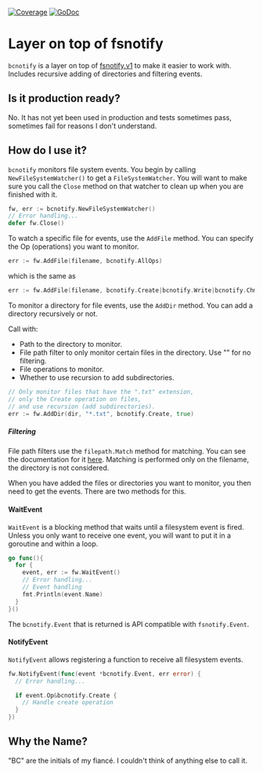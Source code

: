 [![Coverage](http://gocover.io/_badge/github.com/flowonyx/bcnotify)](http://gocover.io/github.com/flowonyx/bcnotify) [![GoDoc](https://godoc.org/github.com/flowonyx/bcnotify?status.svg)](https://godoc.org/github.com/flowonyx/bcnotify)

# Layer on top of fsnotify
`bcnotify` is a layer on top of [fsnotify.v1](http://github.com/go-fsnotify/fsnotify) to make it easier to work with. Includes recursive adding of directories and filtering events.

## Is it production ready?
No. It has not yet been used in production and tests sometimes pass, sometimes fail for reasons I don't understand.

## How do I use it?
`bcnotify` monitors file system events. You begin by calling `NewFileSystemWatcher()` to get a `FileSystemWatcher`. You will want to make sure you call the `Close` method on that watcher to clean up when you are finished with it.

```go
fw, err := bcnotify.NewFileSystemWatcher()
// Error handling...
defer fw.Close()
```

To watch a specific file for events, use the `AddFile` method. You can specify the Op (operations) you want to monitor.

```go
err := fw.AddFile(filename, bcnotify.AllOps)
```
which is the same as
```go
err := fw.AddFile(filename, bcnotify.Create|bcnotify.Write|bcnotify.Chmod|bcnotify.Rename|bcnotify.Remove)
```

To monitor a directory for file events, use the `AddDir` method. You can add a directory recursively or not.

Call with:
* Path to the directory to monitor.
* File path filter to only monitor certain files in the directory. Use "" for no filtering.
* File operations to monitor.
* Whether to use recursion to add subdirectories.

```go
// Only monitor files that have the ".txt" extension,
// only the Create operation on files,
// and use recursion (add subdirectories).
err := fw.AddDir(dir, "*.txt", bcnotify.Create, true)
```

##### Filtering

File path filters use the `filepath.Match` method for matching. You can see the documentation for it [here](http://golang.org/pkg/path/filepath/#Match). Matching is performed only on the filename, the directory is not considered.

When you have added the files or directories you want to monitor, you then need to get the events. There are two methods for this.

#### WaitEvent

`WaitEvent` is a blocking method that waits until a filesystem event is fired. Unless you only want to receive one event, you will want to put it in a goroutine and within a loop.

```go
go func(){
  for {
    event, err := fw.WaitEvent()
    // Error handling...
    // Event handling
    fmt.Println(event.Name)
  }
}()
```

The `bcnotify.Event` that is returned is API compatible with `fsnotify.Event`.

#### NotifyEvent

`NotifyEvent` allows registering a function to receive all filesystem events.

```go
fw.NotifyEvent(func(event *bcnotify.Event, err error) {
  // Error handling...

  if event.Op&bcnotify.Create {
    // Handle create operation
  }
})
```

## Why the Name?
"BC" are the initials of my fiancé. I couldn't think of anything else to call it.
